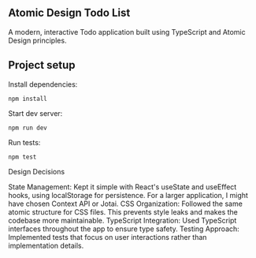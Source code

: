 
## Atomic Design Todo List

A modern, interactive Todo application built using TypeScript and Atomic Design principles.

## Project setup
Install dependencies:
```
npm install
```

Start dev server:

```
npm run dev
```

Run tests:
```
npm test
```

Design Decisions

State Management: Kept it simple with React's useState and useEffect hooks, using localStorage for persistence. For a larger application, I might have chosen Context API or Jotai.
CSS Organization: Followed the same atomic structure for CSS files. This prevents style leaks and makes the codebase more maintainable.
TypeScript Integration: Used TypeScript interfaces throughout the app to ensure type safety.
Testing Approach: Implemented tests that focus on user interactions rather than implementation details.